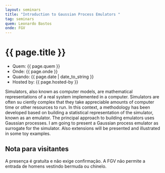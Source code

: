 ```yaml
---
layout: seminars
title: "Introduction to Gaussian Process Emulators "
tag: seminars
quem: Leonardo Bastos 
onde: FGV 
---
```


# {{ page.title }}

- Quem:  {{ page.quem }}
- Onde:  {{ page.onde }}
- Quando: {{ page.date | date_to_string }}
- Hosted by:  {{ page.hosted-by }}

Simulators, also known as computer models, are mathematical
representations of a real system implemented in a computer. Simulators
are often su ciently complex that they take appreciable amounts of
computer time or other resources to run. In this context, a
methodology has been developed based on building a statistical
representation of the simulator, known as an emulator. The principal
approach to building emulators uses Gaussian processes. I am going to
present a Gaussian process emulator as surrogate for the
simulator. Also extensions will be presented and illustrated in some
toy examples.

## Nota para visitantes

A presença é gratuíta e não exige confirmação. A FGV não permite a
entrada de homens vestindo bermuda ou chinelo.

